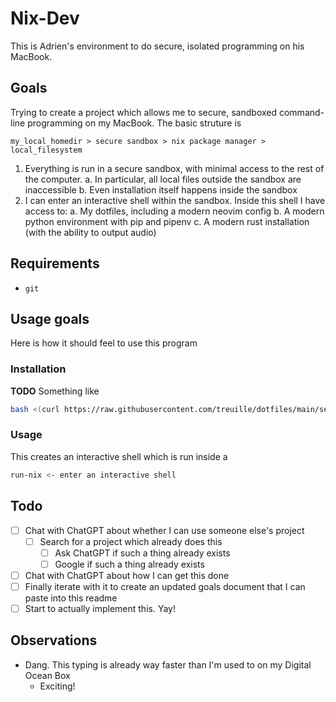 # Nix-Dev

This is Adrien's environment to do secure, isolated programming on his MacBook.

## Goals

Trying to create a project which allows me to secure, sandboxed command-line programming on my MacBook. The basic struture is

```
my_local_homedir > secure sandbox > nix package manager > local_filesystem
```

1. Everything is run in a secure sandbox, with minimal access to the rest of the computer.
	a. In particular, all local files outside the sandbox are inaccessible
	b. Even installation itself happens inside the sandbox 	
2. I can enter an interactive shell within the sandbox. Inside this shell I have access to:
	a. My dotfiles, including a modern neovim config
	b. A modern python environment with pip and pipenv
	c. A modern rust installation (with the ability to output audio)

## Requirements

- `git`

## Usage goals

Here is how it should feel to use this program

### Installation

**TODO** Something like

```sh
bash <(curl https://raw.githubusercontent.com/treuille/dotfiles/main/setup/setup_digital_ocean.bash)
```

### Usage

This creates an interactive shell which is run inside a 

```sh
run-nix <- enter an interactive shell
```

## Todo

- [ ] Chat with ChatGPT about whether I can use someone else's project
	- [ ] Search for a project which already does this
		- [ ] Ask ChatGPT if such a thing already exists
		- [ ] Google if such a thing already exists
- [ ] Chat with ChatGPT about how I can get this done
- [ ] Finally iterate with it to create an updated goals document that I can paste into this readme
- [ ] Start to actually implement this. Yay!

## Observations

- Dang. This typing is already way faster than I'm used to on my Digital Ocean Box
	- Exciting!
